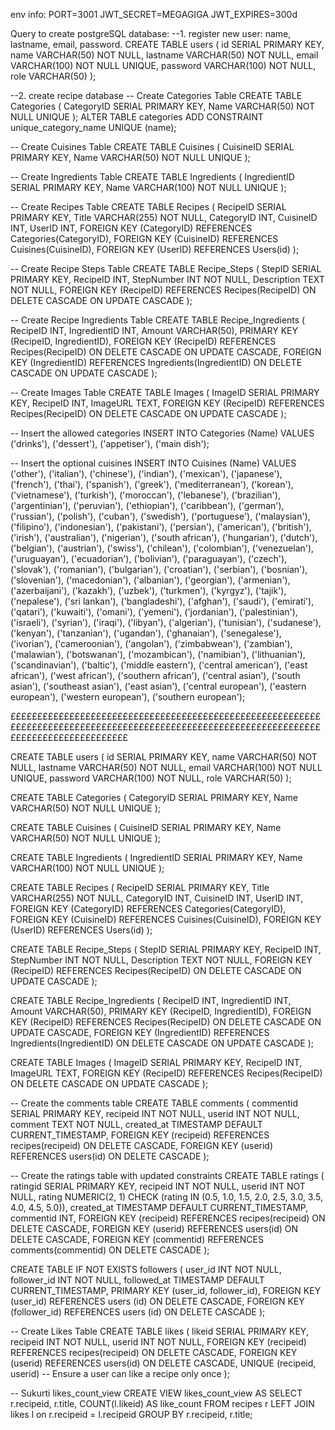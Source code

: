env info:
PORT=3001
JWT_SECRET=MEGAGIGA
JWT_EXPIRES=300d

Query to create postgreSQL database:
--1. register new user: name, lastname, email, password.
CREATE TABLE users (
    id SERIAL PRIMARY KEY,
    name VARCHAR(50) NOT NULL,
    lastname VARCHAR(50) NOT NULL,
    email VARCHAR(100) NOT NULL UNIQUE,
    password VARCHAR(100) NOT NULL, 
    role VARCHAR(50)
);

--2. create recipe database
-- Create Categories Table
CREATE TABLE Categories (
    CategoryID SERIAL PRIMARY KEY,
    Name VARCHAR(50) NOT NULL UNIQUE
);
ALTER TABLE categories ADD CONSTRAINT unique_category_name UNIQUE (name);

-- Create Cuisines Table
CREATE TABLE Cuisines (
    CuisineID SERIAL PRIMARY KEY,
    Name VARCHAR(50) NOT NULL UNIQUE
);

-- Create Ingredients Table
CREATE TABLE Ingredients (
    IngredientID SERIAL PRIMARY KEY,
    Name VARCHAR(100) NOT NULL UNIQUE
);

-- Create Recipes Table
CREATE TABLE Recipes (
    RecipeID SERIAL PRIMARY KEY,
    Title VARCHAR(255) NOT NULL,
    CategoryID INT,
    CuisineID INT,
    UserID INT,
    FOREIGN KEY (CategoryID) REFERENCES Categories(CategoryID),
    FOREIGN KEY (CuisineID) REFERENCES Cuisines(CuisineID),
    FOREIGN KEY (UserID) REFERENCES Users(id)
);


-- Create Recipe Steps Table
CREATE TABLE Recipe_Steps (
    StepID SERIAL PRIMARY KEY,
    RecipeID INT,
    StepNumber INT NOT NULL,
    Description TEXT NOT NULL,
    FOREIGN KEY (RecipeID) REFERENCES Recipes(RecipeID) ON DELETE CASCADE ON UPDATE CASCADE
);

-- Create Recipe Ingredients Table
CREATE TABLE Recipe_Ingredients (
    RecipeID INT,
    IngredientID INT,
    Amount VARCHAR(50),
    PRIMARY KEY (RecipeID, IngredientID),
    FOREIGN KEY (RecipeID) REFERENCES Recipes(RecipeID) ON DELETE CASCADE ON UPDATE CASCADE,
    FOREIGN KEY (IngredientID) REFERENCES Ingredients(IngredientID) ON DELETE CASCADE ON UPDATE CASCADE
);

-- Create Images Table
CREATE TABLE Images (
    ImageID SERIAL PRIMARY KEY,
    RecipeID INT,
    ImageURL TEXT,
    FOREIGN KEY (RecipeID) REFERENCES Recipes(RecipeID) ON DELETE CASCADE ON UPDATE CASCADE
);

-- Insert the allowed categories
INSERT INTO Categories (Name) VALUES ('drinks'), ('dessert'), ('appetiser'), ('main dish');

-- Insert the optional cuisines
INSERT INTO Cuisines (Name)
VALUES 
('other'),
('italian'),
('chinese'),
('indian'),
('mexican'),
('japanese'),
('french'),
('thai'),
('spanish'),
('greek'),
('mediterranean'),
('korean'),
('vietnamese'),
('turkish'),
('moroccan'),
('lebanese'),
('brazilian'),
('argentinian'),
('peruvian'),
('ethiopian'),
('caribbean'),
('german'),
('russian'),
('polish'),
('cuban'),
('swedish'),
('portuguese'),
('malaysian'),
('filipino'),
('indonesian'),
('pakistani'),
('persian'),
('american'),
('british'),
('irish'),
('australian'),
('nigerian'),
('south african'),
('hungarian'),
('dutch'),
('belgian'),
('austrian'),
('swiss'),
('chilean'),
('colombian'),
('venezuelan'),
('uruguayan'),
('ecuadorian'),
('bolivian'),
('paraguayan'),
('czech'),
('slovak'),
('romanian'),
('bulgarian'),
('croatian'),
('serbian'),
('bosnian'),
('slovenian'),
('macedonian'),
('albanian'),
('georgian'),
('armenian'),
('azerbaijani'),
('kazakh'),
('uzbek'),
('turkmen'),
('kyrgyz'),
('tajik'),
('nepalese'),
('sri lankan'),
('bangladeshi'),
('afghan'),
('saudi'),
('emirati'),
('qatari'),
('kuwaiti'),
('omani'),
('yemeni'),
('jordanian'),
('palestinian'),
('israeli'),
('syrian'),
('iraqi'),
('libyan'),
('algerian'),
('tunisian'),
('sudanese'),
('kenyan'),
('tanzanian'),
('ugandan'),
('ghanaian'),
('senegalese'),
('ivorian'),
('cameroonian'),
('angolan'),
('zimbabwean'),
('zambian'),
('malawian'),
('botswanan'),
('mozambican'),
('namibian'),
('lithuanian'),
('scandinavian'),
('baltic'),
('middle eastern'),
('central american'),
('east african'),
('west african'),
('southern african'),
('central asian'),
('south asian'),
('southeast asian'),
('east asian'),
('central european'),
('eastern european'),
('western european'),
('southern european');











££££££££££££££££££££££££££££££££££££££££££££££££££££££££££££££££££££££££££££££££££££££££££££££££££££££££££££££££££££££££££££££££££££££££££




CREATE TABLE users (
    id SERIAL PRIMARY KEY,
    name VARCHAR(50) NOT NULL,
    lastname VARCHAR(50) NOT NULL,
    email VARCHAR(100) NOT NULL UNIQUE,
    password VARCHAR(100) NOT NULL,
    role VARCHAR(50)
);

CREATE TABLE Categories (
    CategoryID SERIAL PRIMARY KEY,
    Name VARCHAR(50) NOT NULL UNIQUE
);

CREATE TABLE Cuisines (
    CuisineID SERIAL PRIMARY KEY,
    Name VARCHAR(50) NOT NULL UNIQUE
);

CREATE TABLE Ingredients (
    IngredientID SERIAL PRIMARY KEY,
    Name VARCHAR(100) NOT NULL UNIQUE
);

CREATE TABLE Recipes (
    RecipeID SERIAL PRIMARY KEY,
    Title VARCHAR(255) NOT NULL,
    CategoryID INT,
    CuisineID INT,
    UserID INT,
    FOREIGN KEY (CategoryID) REFERENCES Categories(CategoryID),
    FOREIGN KEY (CuisineID) REFERENCES Cuisines(CuisineID),
    FOREIGN KEY (UserID) REFERENCES Users(id)
);

CREATE TABLE Recipe_Steps (
    StepID SERIAL PRIMARY KEY,
    RecipeID INT,
    StepNumber INT NOT NULL,
    Description TEXT NOT NULL,
    FOREIGN KEY (RecipeID) REFERENCES Recipes(RecipeID) ON DELETE CASCADE ON UPDATE CASCADE
);

CREATE TABLE Recipe_Ingredients (
    RecipeID INT,
    IngredientID INT,
    Amount VARCHAR(50),
    PRIMARY KEY (RecipeID, IngredientID),
    FOREIGN KEY (RecipeID) REFERENCES Recipes(RecipeID) ON DELETE CASCADE ON UPDATE CASCADE,
    FOREIGN KEY (IngredientID) REFERENCES Ingredients(IngredientID) ON DELETE CASCADE ON UPDATE CASCADE
);

CREATE TABLE Images (
    ImageID SERIAL PRIMARY KEY,
    RecipeID INT,
    ImageURL TEXT,
    FOREIGN KEY (RecipeID) REFERENCES Recipes(RecipeID) ON DELETE CASCADE ON UPDATE CASCADE
);

-- Create the comments table
CREATE TABLE comments (
    commentid SERIAL PRIMARY KEY,
    recipeid INT NOT NULL,
    userid INT NOT NULL,
    comment TEXT NOT NULL,
    created_at TIMESTAMP DEFAULT CURRENT_TIMESTAMP,
    FOREIGN KEY (recipeid) REFERENCES recipes(recipeid) ON DELETE CASCADE,
    FOREIGN KEY (userid) REFERENCES users(id) ON DELETE CASCADE
);

-- Create the ratings table with updated constraints
CREATE TABLE ratings (
    ratingid SERIAL PRIMARY KEY,
    recipeid INT NOT NULL,
    userid INT NOT NULL,
    rating NUMERIC(2, 1) CHECK (rating IN (0.5, 1.0, 1.5, 2.0, 2.5, 3.0, 3.5, 4.0, 4.5, 5.0)),
    created_at TIMESTAMP DEFAULT CURRENT_TIMESTAMP,
    commentid INT,
    FOREIGN KEY (recipeid) REFERENCES recipes(recipeid) ON DELETE CASCADE,
    FOREIGN KEY (userid) REFERENCES users(id) ON DELETE CASCADE,
    FOREIGN KEY (commentid) REFERENCES comments(commentid) ON DELETE CASCADE
);

CREATE TABLE IF NOT EXISTS followers (
  user_id INT NOT NULL,
  follower_id INT NOT NULL,
  followed_at TIMESTAMP DEFAULT CURRENT_TIMESTAMP,
  PRIMARY KEY (user_id, follower_id),
  FOREIGN KEY (user_id) REFERENCES users (id) ON DELETE CASCADE,
  FOREIGN KEY (follower_id) REFERENCES users (id) ON DELETE CASCADE
);


-- Create Likes Table
CREATE TABLE likes (
    likeid SERIAL PRIMARY KEY,
    recipeid INT NOT NULL,
    userid INT NOT NULL,
    FOREIGN KEY (recipeid) REFERENCES recipes(recipeid) ON DELETE CASCADE,
    FOREIGN KEY (userid) REFERENCES users(id) ON DELETE CASCADE,
    UNIQUE (recipeid, userid) -- Ensure a user can like a recipe only once
);

-- Sukurti likes_count_view
CREATE VIEW likes_count_view AS
SELECT 
    r.recipeid,
    r.title,
    COUNT(l.likeid) AS like_count
FROM 
    recipes r
LEFT JOIN 
    likes l on r.recipeid = l.recipeid
GROUP BY 
    r.recipeid, r.title;